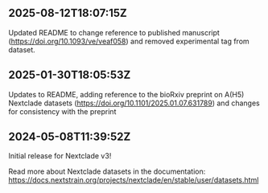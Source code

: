 ## 2025-08-12T18:07:15Z

Updated README to change reference to published manuscript (https://doi.org/10.1093/ve/veaf058) and removed experimental tag from dataset.

## 2025-01-30T18:05:53Z

Updates to README, adding reference to the bioRxiv preprint on A(H5) Nextclade datasets (https://doi.org/10.1101/2025.01.07.631789) and changes for consistency with the preprint

## 2024-05-08T11:39:52Z

Initial release for Nextclade v3!

Read more about Nextclade datasets in the documentation: https://docs.nextstrain.org/projects/nextclade/en/stable/user/datasets.html
